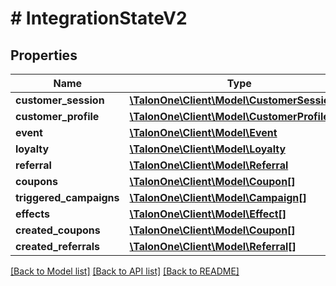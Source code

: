 # # IntegrationStateV2

## Properties

Name | Type | Description | Notes
------------ | ------------- | ------------- | -------------
**customer_session** | [**\TalonOne\Client\Model\CustomerSessionV2**](CustomerSessionV2.md) |  | [optional] 
**customer_profile** | [**\TalonOne\Client\Model\CustomerProfile**](CustomerProfile.md) |  | [optional] 
**event** | [**\TalonOne\Client\Model\Event**](Event.md) |  | [optional] 
**loyalty** | [**\TalonOne\Client\Model\Loyalty**](Loyalty.md) |  | [optional] 
**referral** | [**\TalonOne\Client\Model\Referral**](Referral.md) |  | [optional] 
**coupons** | [**\TalonOne\Client\Model\Coupon[]**](Coupon.md) |  | [optional] 
**triggered_campaigns** | [**\TalonOne\Client\Model\Campaign[]**](Campaign.md) |  | [optional] 
**effects** | [**\TalonOne\Client\Model\Effect[]**](Effect.md) |  | 
**created_coupons** | [**\TalonOne\Client\Model\Coupon[]**](Coupon.md) |  | 
**created_referrals** | [**\TalonOne\Client\Model\Referral[]**](Referral.md) |  | 

[[Back to Model list]](../../README.md#documentation-for-models) [[Back to API list]](../../README.md#documentation-for-api-endpoints) [[Back to README]](../../README.md)


